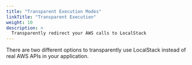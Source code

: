 ```yaml
---
title: "Transparent Execution Modes"
linkTitle: "Transparent Execution"
weight: 10
description: >
  Transparently redirect your AWS calls to LocalStack
---
```


There are two different options to transparently use LocalStack instead of real AWS APIs in your application.